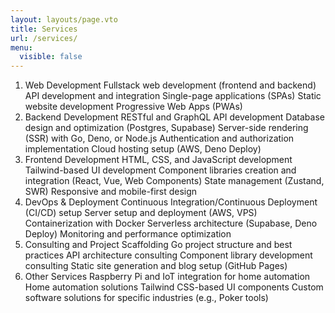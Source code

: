 ```yaml
---
layout: layouts/page.vto
title: Services
url: /services/
menu:
  visible: false
---
```


1. Web Development
   Fullstack web development (frontend and backend)
   API development and integration
   Single-page applications (SPAs)
   Static website development
   Progressive Web Apps (PWAs)
2. Backend Development
   RESTful and GraphQL API development
   Database design and optimization (Postgres, Supabase)
   Server-side rendering (SSR) with Go, Deno, or Node.js
   Authentication and authorization implementation
   Cloud hosting setup (AWS, Deno Deploy)
3. Frontend Development
   HTML, CSS, and JavaScript development
   Tailwind-based UI development
   Component libraries creation and integration (React, Vue, Web Components)
   State management (Zustand, SWR)
   Responsive and mobile-first design
4. DevOps & Deployment
   Continuous Integration/Continuous Deployment (CI/CD) setup
   Server setup and deployment (AWS, VPS)
   Containerization with Docker
   Serverless architecture (Supabase, Deno Deploy)
   Monitoring and performance optimization
5. Consulting and Project Scaffolding
   Go project structure and best practices
   API architecture consulting
   Component library development consulting
   Static site generation and blog setup (GitHub Pages)
6. Other Services
   Raspberry Pi and IoT integration for home automation
   Home automation solutions
   Tailwind CSS-based UI components
   Custom software solutions for specific industries (e.g., Poker tools)